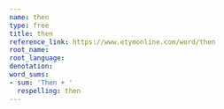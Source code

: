 ```yaml
---
name: then
type: free
title: then
reference_link: https://www.etymonline.com/word/then
root_name: 
root_language: 
denotation: 
word_sums:
- sum: 'Then + '
  respelling: then
---
```

